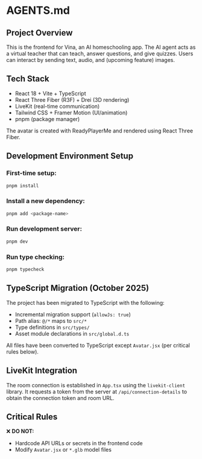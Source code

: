# AGENTS.md

## Project Overview

This is the frontend for Vina, an AI homeschooling app. The AI agent acts as a virtual teacher that can teach, answer questions, and give quizzes. Users can interact by sending text, audio, and (upcoming feature) images.

## Tech Stack

- React 18 + Vite + TypeScript
- React Three Fiber (R3F) + Drei (3D rendering)
- LiveKit (real-time communication)
- Tailwind CSS + Framer Motion (UI/animation)
- pnpm (package manager)

The avatar is created with ReadyPlayerMe and rendered using React Three Fiber.

## Development Environment Setup

### First-time setup:
```bash
pnpm install
```

### Install a new dependency:
```bash
pnpm add <package-name>
```

### Run development server:
```bash
pnpm dev
```

### Run type checking:
```bash
pnpm typecheck
```

## TypeScript Migration (October 2025)

The project has been migrated to TypeScript with the following:
- Incremental migration support (`allowJs: true`)
- Path alias: `@/*` maps to `src/*`
- Type definitions in `src/types/`
- Asset module declarations in `src/global.d.ts`

All files have been converted to TypeScript except `Avatar.jsx` (per critical rules below).

## LiveKit Integration

The room connection is established in `App.tsx` using the `livekit-client` library. It requests a token from the server at `/api/connection-details` to obtain the connection token and room URL.

## Critical Rules

❌ **DO NOT:**
- Hardcode API URLs or secrets in the frontend code
- Modify `Avatar.jsx` or `*.glb` model files
